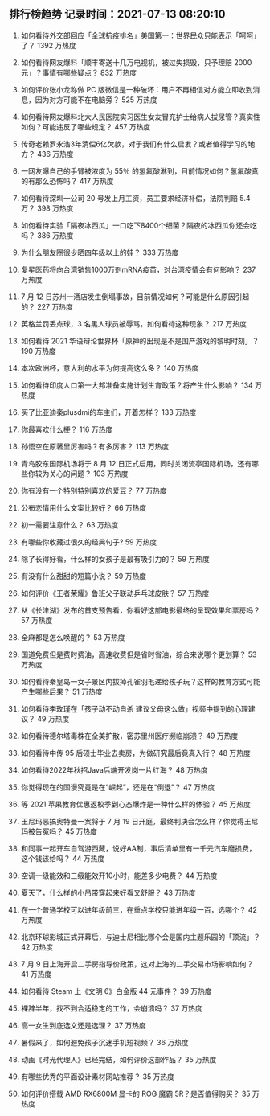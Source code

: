 
## 排行榜趋势 记录时间：2021-07-13 08:20:10
  
  1. 如何看待外交部回应「全球抗疫排名」美国第一：世界民众只能表示「呵呵」了？ 1392 万热度
    
  2. 如何看待网友爆料「顺丰寄送十几万电视机，被过失损毁，只予理赔 2000 元」？事情有哪些疑点？ 832 万热度
    
  3. 如何评价张小龙称做 PC 版微信是一种破坏：用户不再相信对方能立即收到消息，因为对方可能不在电脑旁？ 525 万热度
    
  4. 如何看待网友爆料北大人民医院实习医生女友冒充护士给病人拔尿管？真实性如何？可能违反了哪些规定？ 457 万热度
    
  5. 传奇老赖罗永浩3年清偿6亿欠款，对于我们有什么启发？或者值得学习的地方？ 436 万热度
    
  6. 一网友曝自己的手臂被浓度为 55％ 的氢氟酸淋到，目前情况如何？氢氟酸真的有那么恐怖吗？ 417 万热度
    
  7. 如何看待深圳一公司 20 号发上月工资，员工要求经济补偿，法院判赔 5.4 万？ 398 万热度
    
  8. 如何看待实验「隔夜冰西瓜」一口吃下8400个细菌？隔夜的冰西瓜你还会吃吗？ 386 万热度
    
  9. 为什么朋友圈很少晒四年级以上的娃？ 333 万热度
    
  10. 复星医药将向台湾销售1000万剂mRNA疫苗，对台湾疫情会有何影响？ 237 万热度
    
  11. 7 月 12 日苏州一酒店发生倒塌事故，目前情况如何？可能是什么原因引起的？ 227 万热度
    
  12. 英格兰罚丢点球，3 名黑人球员被辱骂，如何看待这种现象？ 217 万热度
    
  13. 如何看待 2021 华语辩论世界杯「原神的出现是不是国产游戏的黎明时刻」？ 190 万热度
    
  14. 本次欧洲杯，意大利的水平为何提高这么多？ 140 万热度
    
  15. 如何看待印度人口第一大邦准备实施计划生育政策？将产生什么影响？ 134 万热度
    
  16. 买了比亚迪秦plusdmi的车主们，开着怎样？ 133 万热度
    
  17. 你最喜欢什么梗？ 116 万热度
    
  18. 孙悟空在原著里厉害吗？有多厉害？ 113 万热度
    
  19. 青岛胶东国际机场将于 8 月 12 日正式启用，同时关闭流亭国际机场，还有哪些你较为关心的问题？ 103 万热度
    
  20. 你有没有一个特别特别喜欢的爱豆？ 77 万热度
    
  21. 公布恋情用什么文案比较好？ 66 万热度
    
  22. 初一需要注意什么？ 63 万热度
    
  23. 有哪些你收藏过很久的经典句子? 59 万热度
    
  24. 除了长得好看，什么样的女孩子是最有吸引力的？ 59 万热度
    
  25. 有没有什么甜甜的短篇小说？ 59 万热度
    
  26. 如何评价《王者荣耀》鲁班父子联动乒乓球皮肤？ 57 万热度
    
  27. 从《长津湖》发布的首支预告看，你看好这部电影最终的呈现效果和票房吗？ 57 万热度
    
  28. 全麻都是怎么唤醒的？ 53 万热度
    
  29. 国道免费但是费时费油，高速收费但是省时省油，综合来说哪个更划算？ 53 万热度
    
  30. 如何看待秦皇岛一女子景区内拔掉孔雀羽毛递给孩子玩？这样的教育方式可能产生哪些后果？ 51 万热度
    
  31. 如何看待李玫瑾在「孩子动不动自杀 建议父母这么做」视频中提到的心理建议？ 49 万热度
    
  32. 如何看待德尔塔毒株在全美扩散，密苏里州医疗濒临崩溃？ 49 万热度
    
  33. 如何看待中传 95 后硕士毕业去卖房，为做研究最后竟真入行？ 48 万热度
    
  34. 如何看待2022年秋招Java后端开发岗一片红海？ 48 万热度
    
  35. 你觉得现在的国漫究竟是在“崛起”，还是在“倒退”？ 47 万热度
    
  36. 等 2021 苹果教育优惠返校季到心态爆炸是一种什么样的体验？ 45 万热度
    
  37. 王尼玛恶搞奥特曼一案将于 7 月 19 日开庭，最终判决会怎么样？你觉得王尼玛被告冤吗？ 45 万热度
    
  38. 和同事一起开车自驾游西藏，说好AA制，事后清单里有一千元汽车磨损费，这个钱该给吗？ 44 万热度
    
  39. 空调一级能效和三级能效开10小时，能差多少电费？ 44 万热度
    
  40. 夏天了，什么样的小吊带穿起来好看又舒服？ 43 万热度
    
  41. 在一个普通学校可以进年级前三，在重点学校只能进年级一百，选哪个？ 42 万热度
    
  42. 北京环球影城正式开幕后，与迪士尼相比哪个会是国内主题乐园的「顶流」？ 42 万热度
    
  43. 7 月 9 日上海开启二手房指导价政策，这对上海的二手交易市场影响如何？ 41 万热度
    
  44. 如何看待 Steam 上《文明 6》白金版 44 元事件？ 39 万热度
    
  45. 裸辞半年，找不到合适稳定的工作，会崩溃吗？ 37 万热度
    
  46. 高一女生到底选文还是选理？ 37 万热度
    
  47. 暑假来了，如何避免孩子沉迷手机短视频？ 36 万热度
    
  48. 动画《时光代理人》已经完结，如何评价这部作品？ 35 万热度
    
  49. 有哪些优秀的平面设计素材网站推荐？ 35 万热度
    
  50. 如何评价搭载 AMD RX6800M 显卡的 ROG 魔霸 5R？是否值得购买？ 35 万热度
    